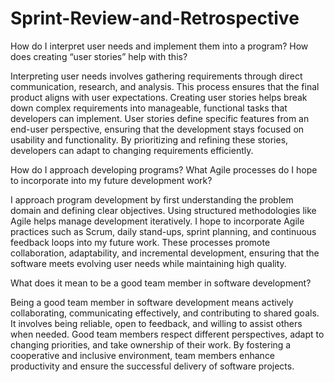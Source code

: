 # Sprint-Review-and-Retrospective
How do I interpret user needs and implement them into a program? How does creating “user stories” help with this?

Interpreting user needs involves gathering requirements through direct communication, research, and analysis. This process ensures that the final product aligns with user expectations. Creating user stories helps break down complex requirements into manageable, functional tasks that developers can implement. User stories define specific features from an end-user perspective, ensuring that the development stays focused on usability and functionality. By prioritizing and refining these stories, developers can adapt to changing requirements efficiently.

How do I approach developing programs? What Agile processes do I hope to incorporate into my future development work?

I approach program development by first understanding the problem domain and defining clear objectives. Using structured methodologies like Agile helps manage development iteratively. I hope to incorporate Agile practices such as Scrum, daily stand-ups, sprint planning, and continuous feedback loops into my future work. These processes promote collaboration, adaptability, and incremental development, ensuring that the software meets evolving user needs while maintaining high quality.

What does it mean to be a good team member in software development?

Being a good team member in software development means actively collaborating, communicating effectively, and contributing to shared goals. It involves being reliable, open to feedback, and willing to assist others when needed. Good team members respect different perspectives, adapt to changing priorities, and take ownership of their work. By fostering a cooperative and inclusive environment, team members enhance productivity and ensure the successful delivery of software projects.
